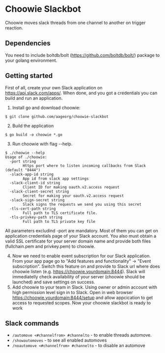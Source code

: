 # Choowie Slackbot
Choowie moves slack threads from one channel to another on trigger reaction. 
## Dependencies
You need to include boltdb/bolt (https://github.com/boltdb/bolt/) package to your golang environment.
## Getting started
First of all, create your own Slack application on https://api.slack.com/apps/. When done, and you got a credentials you can build and run an application. 
1. Install go and download choowie:
```
$ git clone github.com/aageorg/choowie-slackbot
```
2. Build the application 
```
$ go build -o choowie *.go
```
3. Run choowie with flag --help. 
```
$ ./choowie --help
Usage of ./choowie:
  -port string
        Https port where to listen incoming callbacks from Slack (default "8444")
  -slack-app-id string
        App id from slack app settings
  -slack-client-id string
        Client ID for making oauth.v2.access request
  -slack-client-secret string
        Secret for making your oauth.v2.access request
  -slack-sign-secret string
        Slack signs the requests we send you using this secret
  -tls-cert-path string
        Full path to TLS certificate file.
  -tls-privkey-path string
        Full path to TLS private key file
```
All parameters excludind -port are mandatory. Most of them you can get on application credentials page of your Slack account. You also must obtain a valid SSL certificate for your server domain name and provide both files (fullchain.pem and privkey.pem) to choowie.

4. Now we need to enable event subscription for our Slack application. From your app page go to "Add features and functionality" -> "Event subscription". Switch this feature on and provide to Slack url where does choowie listen (e.g. https://choowie.yourdomain:8444). Slack will immediatelly check availability of your server (choowie should be launched) and save settings on success.
5. Add choowie to your team in Slack. Using owner or admin account with high permission level sign in to Slack. Open in web browser https://choowie.yourdomain:8444/setup and allow appcication to get access to requested scopes. Now your choowie slackbot is ready to work
## Slack commands
+ `/automove <#channelfrom> #channelto` - to enable threads automove. 
+ `/showautomoves` - to see all enabled automoves 
+ `/noautomove <#channelfrom> #channelto` - to disable an automove

